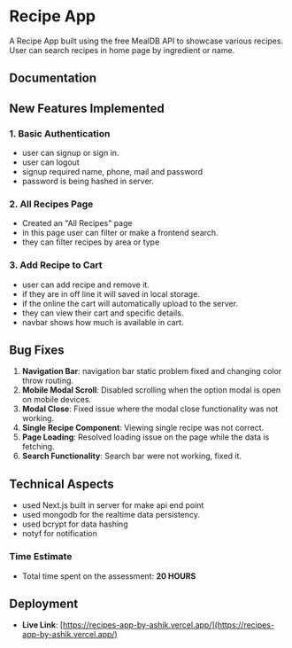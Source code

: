 # Recipe App

A Recipe App built using the free MealDB API to showcase various recipes.
User can search recipes in home page by ingredient or name.


## Documentation

## New Features Implemented

### 1. Basic Authentication
- user can signup or sign in.
- user can logout
- signup required name, phone, mail and password
- password is being hashed in server.

### 2. All Recipes Page
- Created an "All Recipes" page 
- in this page user can filter or make a frontend search.
- they can filter recipes by area or type

### 3. Add Recipe to Cart
- user can add recipe and remove it. 
- if they are in off line it will saved in local storage.
- if the online the cart will automatically upload to the server.
- they can view their cart and specific details.
- navbar shows how much is available in cart.


## Bug Fixes

1. **Navigation Bar**: navigation bar static problem fixed and changing color throw routing.
2. **Mobile Modal Scroll**: Disabled scrolling when the option modal is open on mobile devices.
3. **Modal Close**: Fixed issue where the modal close functionality was not working.
4. **Single Recipe Component**: Viewing single recipe was not correct.
5. **Page Loading**: Resolved loading issue on the page while the data is fetching.
6. **Search Functionality**: Search bar were not working, fixed it.

## Technical Aspects
- used Next.js built in server for make api end point
- used mongodb for the realtime data persistency.
- used bcrypt for data hashing
- notyf for notification

### Time Estimate
- Total time spent on the assessment: **20 HOURS**

## Deployment

- **Live Link**: [https://recipes-app-by-ashik.vercel.app/](https://recipes-app-by-ashik.vercel.app/)
